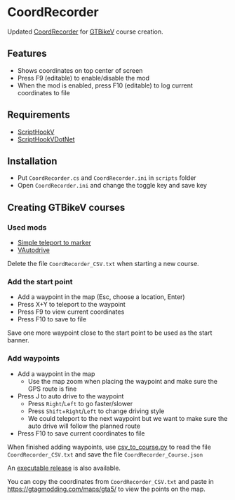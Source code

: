 # CoordRecorder

Updated [CoordRecorder](https://www.gta5-mods.com/tools/coordinates-recorder-net) for [GTBikeV](https://www.gta5-mods.com/scripts/gt-bike-v) course creation.

## Features
- Shows coordinates on top center of screen
- Press F9 (editable) to enable/disable the mod
- When the mod is enabled, press F10 (editable) to log current coordinates to file

## Requirements
- [ScriptHookV](http://www.dev-c.com/gtav/scripthookv/)
- [ScriptHookVDotNet](https://github.com/crosire/scripthookvdotnet/releases)

## Installation
- Put `CoordRecorder.cs` and `CoordRecorder.ini` in `scripts` folder
- Open `CoordRecorder.ini` and change the toggle key and save key

## Creating GTBikeV courses

### Used mods
- [Simple teleport to marker](https://www.gta5-mods.com/scripts/simple-teleport-to-marker-press-x-y)
- [VAutodrive](https://www.gta5-mods.com/scripts/vautodrive)

Delete the file `CoordRecorder_CSV.txt` when starting a new course.

### Add the start point
- Add a waypoint in the map (Esc, choose a location, Enter)
- Press X+Y to teleport to the waypoint
- Press F9 to view current coordinates
- Press F10 to save to file

Save one more waypoint close to the start point to be used as the start banner.

### Add waypoints
- Add a waypoint in the map
  - Use the map zoom when placing the waypoint and make sure the GPS route is fine
- Press J to auto drive to the waypoint
  - Press `Right`/`Left` to go faster/slower
  - Press `Shift`+`Right`/`Left` to change driving style
  - We could teleport to the next waypoint but we want to make sure the auto drive will follow the planned route
- Press F10 to save current coordinates to file

When finished adding waypoints, use [csv_to_course.py](https://github.com/oldnapalm/CoordRecorder/blob/master/csv_to_course.py) to read the file `CoordRecorder_CSV.txt` and save the file `CoordRecorder_Course.json`

An [executable release](https://github.com/oldnapalm/CoordRecorder/releases) is also available.

You can copy the coordinates from `CoordRecorder_CSV.txt` and paste in https://gtagmodding.com/maps/gta5/ to view the points on the map.
